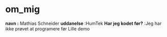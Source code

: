 # om_mig
**navn :** Mathias Schneider
**uddanelse** :HumTek
**Har jeg kodet før?** :Jeg har ikke prøvet at programere før 
Lille demo
